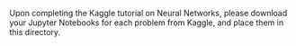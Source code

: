 Upon completing the Kaggle tutorial on Neural Networks, please download your Jupyter Notebooks for each problem from Kaggle, and place them in this directory.
